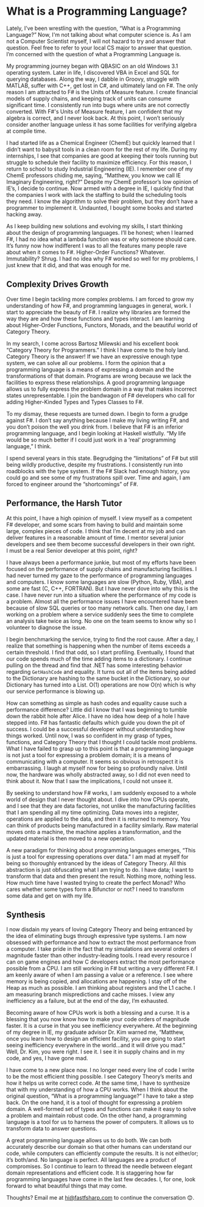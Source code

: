 # What is a Programming Language?


Lately, I’ve been wrestling with the question, “What is a Programming Language?” Now, I'm not talking about what computer science is. As I am not a Computer Scientist myself, I will not hazard to try and answer that question. Feel free to refer to your local CS major to answer that question. I’m concerned with the question of what a Programming Language is.

My programming journey began with QBASIC on an old Windows 3.1 operating system. Later in life, I discovered VBA in Excel and SQL for querying databases. Along the way, I dabble in Groovy, struggle with MATLAB, suffer with C++, get lost in C#, and ultimately land on F#. The only reason I am attracted to F# is the Units of Measure feature. I create financial models of supply chains, and keeping track of units can consume significant time. I consistently run into bugs where units are not correctly converted. With F#'s Units of Measure feature, I am confident that my algebra is correct, and I never look back. At this point, I won’t seriously consider another language unless it has some facilities for verifying algebra at compile time.

I had started life as a Chemical Engineer (ChemE) but quickly learned that I didn’t want to babysit tools in a clean room for the rest of my life. During my internships, I see that companies are good at keeping their tools running but struggle to schedule their facility to maximize efficiency. For this reason, I return to school to study Industrial Engineering (IE). I remember one of my ChemE professors chiding me, saying, “Matthew, you know we call IE Imaginary Engineering, right?” Despite my ChemE professor’s low opinion of IE’s, I decide to continue. Now armed with a degree in IE, I quickly find that the companies I work with lack the staffing to build the scheduling tools they need. I know the algorithm to solve their problem, but they don’t have a programmer to implement it. Undaunted, I bought some books and started hacking away.

As I keep building new solutions and evolving my skills, I start thinking about the design of programming languages. I’ll be honest; when I learned F#, I had no idea what a lambda function was or why someone should care. It’s funny now how indifferent I was to all the features many people rave about when it comes to F#. Higher-Order Functions? Whatever. Immutability? Shrug. I had no idea why F# worked so well for my problems, I just knew that it did, and that was enough for me.

## Complexity Drives Growth

Over time I begin tackling more complex problems. I am forced to grow my understanding of how F#, and programming languages in general, work. I start to appreciate the beauty of F#. I realize why libraries are formed the way they are and how these functions and types interact. I am learning about Higher-Order Functions, Functors, Monads, and the beautiful world of Category Theory.

In my search, I come across Bartosz Milewski and his excellent book “Category Theory for Programmers.” I think I have come to the holy land. Category Theory is the answer! If we have an expressive enough type system, we can solve all our problems. I form the opinion that a programming language is a means of expressing a domain and the transformations of that domain. Programs are wrong because we lack the facilities to express these relationships. A good programming language allows us to fully express the problem domain in a way that makes incorrect states unrepresentable. I join the bandwagon of F# developers who call for adding Higher-Kinded Types and Types Classes to F#.

To my dismay, these requests are turned down. I begin to form a grudge against F#. I don’t say anything because I make my living writing F#, and you don’t poison the well you drink from. I believe that F# is an inferior programming language, and I begin looking at Haskell wistfully. “My life would be so much better if I could just work in a ‘real’ programming language,” I think.

I spend several years in this state. Begrudging the “limitations” of F# but still being wildly productive, despite my frustrations. I consistently run into roadblocks with the type system. If the F# Slack had enough history, you could go and see some of my frustrations spill over. Time and again, I am forced to engineer around the “shortcomings” of F#.

## Performance, the Harsh Tutor

At this point, I have a high opinion of myself. I view myself as a competent F# developer, and some scars from having to build and maintain some large, complex pieces of code. I think that I’m decent at my job and can deliver features in a reasonable amount of time. I mentor several junior developers and see them become successful developers in their own right. I must be a real Senior developer at this point, right?

I have always been a performance junkie, but most of my efforts have been focused on the performance of supply chains and manufacturing facilities. I had never turned my gaze to the performance of programming languages and computers. I know some languages are slow (Python, Ruby, VBA), and some are fast (C, C++, FORTRAN). But I have never dove into why this is the case. I have never run into a situation where the performance of my code is a problem. Almost all the performance issues I have encountered have been because of slow SQL queries or too many network calls. Then one day, I am working on a problem where a service suddenly sees the time to complete an analysis take twice as long. No one on the team seems to know why so I volunteer to diagnose the issue.

I begin benchmarking the service, trying to find the root cause. After a day, I realize that something is happening when the number of items exceeds a certain threshold. I find that odd, so I start profiling. Eventually, I found that our code spends much of the time adding items to a dictionary. I continue pulling on the thread and find that .NET has some interesting behavior regarding `GetHashCode` and equality. It turns out all of the items being added to the Dictionary are hashing to the same bucket in the Dictionary, so our Dictionary has turned into a List. O(1) operations are now O(n) which is why our service performance is blowing up.

How can something as simple as hash codes and equality cause such a performance difference? Little did I know that I was beginning to tumble down the rabbit hole after Alice. I have no idea how deep of a hole I have stepped into. F# has fantastic defaults which guide you down the pit of success. I could be a successful developer without understanding how things worked. Until now, I was so confident in my grasp of types, functions, and Category Theory that I thought I could tackle most problems. What I have failed to grasp up to this point is that a programming language is not just a tool for expressing a problem domain; it is a means of communicating with a computer. It seems so obvious in retrospect it is embarrassing. I laugh at myself now for being so profoundly naïve. Until now, the hardware was wholly abstracted away, so I did not even need to think about it. Now that I saw the implications, I could not unsee it.

By seeking to understand how F# works, I am suddenly exposed to a whole world of design that I never thought about. I dive into how CPUs operate, and I see that they are data factories, not unlike the manufacturing facilities that I am spending all my time optimizing. Data moves into a register, operations are applied to the data, and then it is returned to memory. You can think of products being manufactured in a facility similarly. Raw material moves onto a machine, the machine applies a transformation, and the updated material is then moved to a new operation.

A new paradigm for thinking about programming languages emerges, “This is just a tool for expressing operations over data.” I am mad at myself for being so thoroughly entranced by the ideas of Category Theory. All this abstraction is just obfuscating what I am trying to do. I have data; I want to transform that data and then present the result. Nothing more, nothing less. How much time have I wasted trying to create the perfect Monad? Who cares whether some types form a Bifunctor or not? I need to transform some data and get on with my life.

## Synthesis

I now disdain my years of loving Category Theory and being entranced by the idea of eliminating bugs through expressive type systems. I am now obsessed with performance and how to extract the most performance from a computer. I take pride in the fact that my simulations are several orders of magnitude faster than other industry-leading tools. I read every resource I can on game engines and how C developers extract the most performance possible from a CPU. I am still working in F# but writing a very different F#. I am keenly aware of when I am passing a value or a reference. I see where memory is being copied, and allocations are happening. I stay off of the Heap as much as possible. I am thinking about registers and the L1 cache. I am measuring branch mispredictions and cache misses. I view any inefficiency as a failure, but at the end of the day, I’m exhausted.

Becoming aware of how CPUs work is both a blessing and a curse. It is a blessing that you now know how to make your code orders of magnitude faster. It is a curse in that you see inefficiency everywhere. At the beginning of my degree in IE, my graduate advisor Dr. Kim warned me, “Matthew, once you learn how to design an efficient facility, you are going to start seeing inefficiency everywhere in the world...and it will drive you mad.” Well, Dr. Kim, you were right. I see it. I see it in supply chains and in my code, and yes, I have gone mad.

I have come to a new place now. I no longer need every line of code I write to be the most efficient thing possible. I see Category Theory’s merits and how it helps us write correct code. At the same time, I have to synthesize that with my understanding of how a CPU works. When I think about the original question, “What is a programming language?” I have to take a step back. On the one hand, it is a tool of thought for expressing a problem domain. A well-formed set of types and functions can make it easy to solve a problem and maintain robust code. On the other hand, a programming language is a tool for us to harness the power of computers. It allows us to transform data to answer questions.

A great programming language allows us to do both. We can both accurately describe our domain so that other humans can understand our code, while computers can efficiently compute the results. It is not either/or; it’s both/and. No language is perfect. All languages are a product of compromises. So I continue to learn to thread the needle between elegant domain representations and efficient code. It is staggering how far programming languages have come in the last few decades. I, for one, look forward to what beautiful things that may come.

Thoughts? Email me at hi@fastfsharp.com to continue the conversation 😊.


